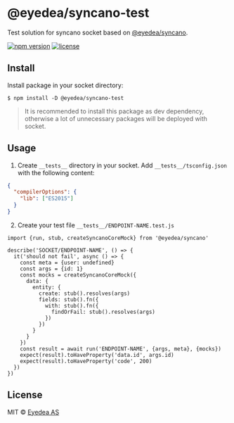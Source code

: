 # @eyedea/syncano-test

Test solution for syncano socket based on [@eyedea/syncano](https://github.com/eyedea-io/syncano).

[![npm version](https://img.shields.io/npm/v/@eyedea/syncano-test.svg)](https://www.npmjs.com/package/@eyedea/syncano-test)
[![license](https://img.shields.io/github/license/eyedea-io/syncano-test.svg)](https://github.com/eyedea-io/syncano-test/blob/master/LICENSE)

## Install

Install package in your socket directory:

```
$ npm install -D @eyedea/syncano-test
```

> It is recommended to install this package as dev dependency, otherwise a lot of unnecessary packages will be deployed with socket.

## Usage

1. Create `__tests__` directory in your socket. Add `__tests__/tsconfig.json` with the following content:

```json
{
  "compilerOptions": {
    "lib": ["ES2015"]
  }
}
```

2. Create your test file `__tests__/ENDPOINT-NAME.test.js`

```tsx
import {run, stub, createSyncanoCoreMock} from '@eyedea/syncano'

describe('SOCKET/ENDPOINT-NAME', () => {
  it('should not fail', async () => {
    const meta = {user: undefined}
    const args = {id: 1}
    const mocks = createSyncanoCoreMock({
      data: {
        entity: {
          create: stub().resolves(args)
          fields: stub().fn({
            with: stub().fn({
              findOrFail: stub().resolves(args)
            })
          })
        }
      }
    })
    const result = await run('ENDPOINT-NAME', {args, meta}, {mocks})
    expect(result).toHaveProperty('data.id', args.id)
    expect(result).toHaveProperty('code', 200)
  })
})
```

## License

MIT © <a href="https://eyedea.io">Eyedea AS</a>
